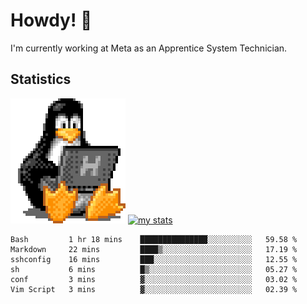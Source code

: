# Howdy! :penguin:
I'm currently working at Meta as an Apprentice System Technician.

## Statistics

![Tux Pengiun!](tux-linux-penguin.gif)
[![my stats](https://github-readme-stats.vercel.app/api?username=benlodz&showing_icons=true&theme=tokyonight)](https://github.com/anuraghazra/github-readme-stats)

<!-- [![Top Langs](https://github-readme-stats.vercel.app/api/top-langs/?username=benlodz&layout=compact)](https://github.com/anuraghazra/github-readme-stats) ---> 

<!--START_SECTION:waka-->

```text
Bash         1 hr 18 mins    ███████████████░░░░░░░░░░   59.58 %
Markdown     22 mins         ████▒░░░░░░░░░░░░░░░░░░░░   17.19 %
sshconfig    16 mins         ███░░░░░░░░░░░░░░░░░░░░░░   12.55 %
sh           6 mins          █▒░░░░░░░░░░░░░░░░░░░░░░░   05.27 %
conf         3 mins          ▓░░░░░░░░░░░░░░░░░░░░░░░░   03.02 %
Vim Script   3 mins          ▓░░░░░░░░░░░░░░░░░░░░░░░░   02.39 %
```

<!--END_SECTION:waka-->
<!--
**benlodz/benlodz** is a ✨ _special_ ✨ repository because its `README.md` (this file) appears on your GitHub profile.

Here are some ideas to get you started:

- 🔭 I’m currently working on ...
- 🌱 I’m currently learning ...
- 👯 I’m looking to collaborate on ...
- 🤔 I’m looking for help with ...
- 💬 Ask me about ...
- 📫 How to reach me: ...
- 😄 Pronouns: ...
- ⚡ Fun fact: ...
-->
